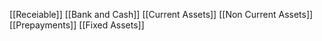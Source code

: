 [[Receiable]]
[[Bank and Cash]]
[[Current Assets]]
[[Non Current Assets]]
[[Prepayments]]
[[Fixed Assets]]
